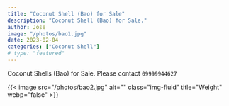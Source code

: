 ```yaml
---
title: "Coconut Shell (Bao) for Sale"
description: "Coconut Shell (Bao) for Sale."
author: Jose
image: "/photos/bao1.jpg"
date: 2023-02-04
categories: ["Coconut Shell"]
# type: "featured"
---
```



Coconut Shells (Bao) for Sale. Please contact `09999944627`

{{< image src="/photos/bao2.jpg" alt="" class="img-fluid" title="Weight" webp="false" >}} 

